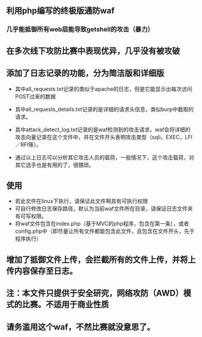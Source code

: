 ## 利用php编写的终极版通防waf

### 几乎能抵御所有web层能导致getshell的攻击（暴力）

## 在多次线下攻防比赛中表现优异，几乎没有被攻破

## 添加了日志记录的功能，分为简洁版和详细版

* 其中all_requests.txt记录的类似于apache的日志，但是它能显示出每次访问POST过来的数据

* 其中all_requests_details.txt记录的是详细的请求头信息，类似burp中截取的请求。
* 其中attack_detect_log.txt记录的是waf检测到的攻击请求，waf会将详细的攻击向量记录在这个文件中，并在文件开头表明攻击类型（sqli，EXEC，LFI／RFI等）。

* 通过以上日志可以分析其它攻击人员的载荷，一般情况下，这个攻击载荷，对其它选手也是有用的了，很猥琐。

## 使用

* 若此文件在linux下执行，请保证此文件啊具有可执行权限
* 可自行修改日志保存路径，默认为当前waf文件所在目录，请保证日志文件夹有可写权限。
* 将waf文件包含在index.php（基于MVC的php程序，包含在第一条），或者config.php中（即尽量让所有文件都能包含此文件，且包含在文件开头，先于程序执行）

## 增加了抵御文件上传，会拦截所有的文件上传，并将上传内容保存至日志。


## 注：本文件只提供于安全研究，网络攻防（AWD）模式的比赛。不适用于商业性质

## 请务滥用这个waf，不然比赛就没意思了。
